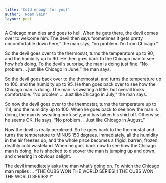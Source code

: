 ```yaml
---
title: 'Cold enough for you?'
author: 'Noam Sain'
layout: post
---
```


A Chicago man dies and goes to hell. When he gets there, the devil comes over to welcome him. The devil then says “sometimes it gets pretty uncomfortable down here,” the man says, “no problem. I’m from Chicago.”  
  
So the devil goes over to the thermostat, turns the temperature up to 90, and the humidity up to 90. He then goes back to the Chicago man to see how he’s doing. To the devil’s surprise, the man is doing just fine. “No problem … just like Chicago in June,” the man says.

So the devil goes back over to the thermostat, and turns the temperature up to 100, and the humidity up to 95. He then goes back over to see how the Chicago man is doing. The man is sweating a little, but overall looks comfortable. “No problem … Just like Chicago in July,” the man says.

So now the devil goes over to the thermostat, turns the temperature up to 114, and the humidity up to 100. When he goes back to see how the man is doing, the man is sweating profusely, and has taken his shirt off. Otherwise, he seems OK. He says, “No problem … Just like Chicago in August.”

Now the devil is really perplexed. So he goes back to the thermostat and turns the temperature to MINUS 150 degrees. Immediately, all the humidity in the air freezes up, and the whole place becomes a frigid, barren, frozen, deathly cold wasteland. When he goes back now to see how the Chicago man is doing, he is shocked to discover the man is jumping up and down, and cheering in obvious delight.

The devil immediately asks the man what’s going on. To which the Chicago man replies … “THE CUBS WON THE WORLD SERIES!!! THE CUBS WON THE WORLD SERIES!!!”
